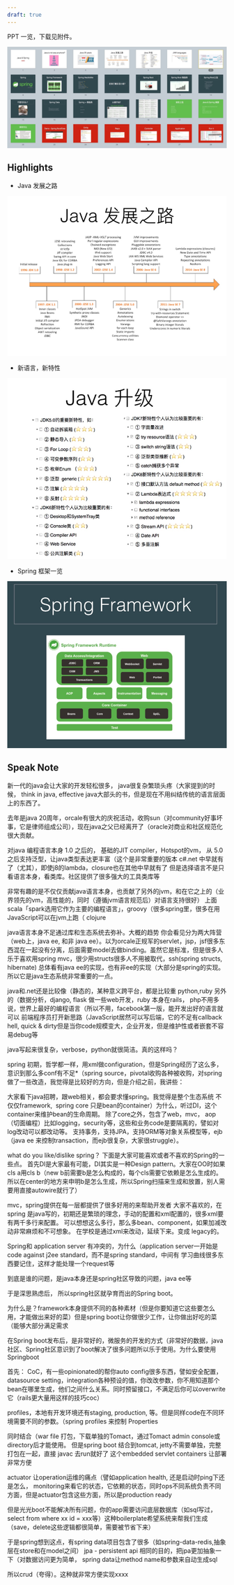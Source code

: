 ```yaml
---
draft: true
---
```


PPT 一览，下载见附件。

![](media/14764133008212.jpg)


## Highlights

- Java 发展之路

![](media/14764133948101.jpg)


- 新语言，新特性

![](media/14764134093311.jpg)


- Spring 框架一览

![](media/14764134859113.jpg)


## Speak Note

新一代的java会让大家的开发轻松很多，
java很复杂繁琐头疼（大家提到的时候， think in java, effective java大部头的书，但是现在不用纠结传统的语言层面上的东西了。

去年是java 20周年，orcale有很大的庆祝活动，收购sun（对community好事坏事，它是律师组成公司），现在java之父已经离开了（oracle对商业和社区规范化很大贡献。

对java 编程语言本身
1.0
之后的， 基础的JIT compiler，Hotspot的vm，
从 5.0之后支持泛型，让java类型表达更丰富（这个是非常重要的版本
c#.net 中早就有了（尤其），即使j8的lambda，closure也在其他中早就有了
但是选择语言不是只看语言本身，看类库。社区提供了很多强大的工具类库等

非常有趣的是不仅仅贡献java语言本身，也贡献了另外的jvm，和在它之上的（业界领先的vm，高性能的，同时（遵循jvm语言规范后）对语言支持很好）
上面scala「spark选用它作为主要的编程语言」，groovy（很多spring里，很多在用
JavaScript可以在jvm上跑（
clojure



java语言本身不足通过库和生态系统去弥补。大概的趋势
你会看见分为两大阵营（web上，java ee, 和非 java ee）。以为orcale正规军的servlet，jsp，jsf很多东西混在一起没有分离，后面需要model去做binding。虽然它是标准，但是很多人乐于喜欢用spring mvc，很少用structs很多人不用被取代，ssh(spring structs, hibernate)
总体看有java ee的实现，也有非ee的实现（大部分是spring的实现。所以它是java生态系统非常重要的一点。


java和.net还是比较像（静态的，某种意义跨平台，都是比较重
python,ruby 另外的（数据分析，django, flask 做一些web开发，ruby 本身在rails，
php不用多说，世界上最好的编程语言（所以不用，facebook第一版，能开发出好的语言就可以
前端程序员打开新思路（JavaScript居然可以写后端，它的不足有callback hell, quick & dirty但是当你code规模变大，企业开发，但是维护性或者嵌套不容易debug等

java写起来很复杂，verbose，python就很简洁。真的这样吗？


spring 初期，哲学都一样，用xml做configuration，但是Spring经历了这么多，意识到那么多conf有不足*（spring source，pivotal收购各种被收购，对spring做了一些改造，我觉得是比较好的方向，但是介绍之前，我讲些：

大家看下java招聘，跟web相关，都会要求懂spring。我觉得是整个生态系统
不仅仅framework, 
spring core 只是bean的container）为什么，听过DI，这个container来维护bean的生命周期。
除了core之外，包含了web，mvc，
aop（切面编程）比如logging，security等，这些和业务code是要隔离的，譬如对log改动可以都改动等。
支持事务，支持JPA，支持ORM等对象关系模型等，ejb（java ee 来控制transaction，而ejb很复杂，大家很struggle）。


what do you like/dislike spring？
下面是大家可能喜欢或者不喜欢的Spring的一些点。
首先DI是大家最有可能，DI其实是一种Design pattern。大家在OO时如果cls a用cls b（new b前需要b是怎么构成的，每个cls需要它依赖是怎么生成的。所以在center的地方来申明b是怎么生成，所以Spring扫描来生成和放置，别人需要用直接autowire就行了）

mvc，spring提供在每一层都提供了很多好用的来帮助开发者
大家不喜欢的，在spring 是java写的，初期还是繁琐的理念，手动的配置和xml配置的，很多xml要有两千多行来配置。
可以想想这么多行，那么多bean、component，如果加减改动非常麻烦和不可想象。
在学校是通过xml来改动，延续下来。变成 legacy的。

Spring和 application server 有冲突的，为什么（application server一开始是code against j2ee standard，而不是spring standard，中间有
学习曲线很多东西要记住，这样才能处理一个request等


到底是谁的问题，是java本身还是spring社区导致的问题，java ee等

于是深思熟虑后，
所以spring社区就孕育而出的Spring boot。

为什么是？framework本身提供不同的各种素材（但是你要知道它这些要怎么用，才能做出来好的菜）但是spring boot让你做很少工作，让你做出好吃的菜（能够大部分满足需求

在Spring boot发布后，是非常好的，微服务的开发的方式（非常好的数据，java社区、Spring社区意识到了boot解决了很多问题所以乐于使用。为什么要使用Springboot

首先：
CoC，有一些opinionated的帮你auto config很多东西，譬如安全配置，datasource setting，integration各种预设的值，你改改参数，你不用知道那个bean在哪里生成，他们之间什么关系。同时预留接口，不满足后你可以overwrite它（rails更大量用这样的技巧coc）

profiles，本地有开发环境还有staging, production, 等。但是同样code在不同环境需要不同的参数。（spring profiles 来控制 Properties

同时结合（war file 打包，下载单独的Tomact，通过Tomact admin console或directory后才能使用。
但是spring boot 结合到tomcat, jetty不需要单独，完整打包在一起，直接 javac 去run就好了 这个embedded servlet containers 让部署非常方便

actuator 让operation运维的痛点（譬如application health, 还是启动时ping下还是怎么， monitoring来看它的状态，它依赖的状态，同时ops不同系统负责不同方面，但是actuator包含这些方面，所以是production ready


但是光光boot不能解决所有问题，你的app需要访问底层数据库（如sql写过，select from where xx id = xxx等）这种boilerplate希望系统来帮我们生成（save，delete这些逻辑都很简单，需要被节省下来）

于是spring想到这点，有spring data项目包含了很多（如spring-data-redis,抽象层在store和在model之间）
jpa - persistent api 相同的目的，把jpa更加抽象一下（对数据访问更为简单，
spring data让method name和参数来自动生成sql

所以crud（夸得）。这种就非常方便实现xxxx
